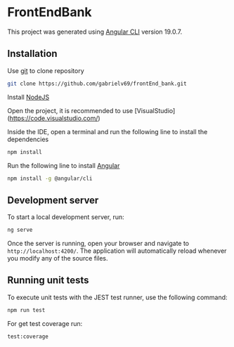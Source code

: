 # FrontEndBank

This project was generated using [Angular CLI](https://github.com/angular/angular-cli) version 19.0.7.

## Installation

Use [git](https://git-scm.com/downloads) to clone repository

```bash
git clone https://github.com/gabrielv69/frontEnd_bank.git
```
Install [NodeJS](https://nodejs.org/en/download/) 

Open the project, it is recommended to use [VisualStudio] (https://code.visualstudio.com/)

Inside the IDE, open a terminal and run the following line to install the dependencies
```bash
npm install
```
Run the following line to install [Angular](https://angular.io/guide/setup-local)
```bash
npm install -g @angular/cli
```

## Development server

To start a local development server, run:

```bash
ng serve
```

Once the server is running, open your browser and navigate to `http://localhost:4200/`. The application will automatically reload whenever you modify any of the source files.


## Running unit tests

To execute unit tests with the JEST test runner, use the following command:

```bash
npm run test
```

For get test coverage run:

```bash
test:coverage
```

